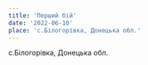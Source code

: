 ```yaml
---
title: 'Перший бій'
date: '2022-06-10'
place: 'с.Білогорівка, Донецька обл.'
---
```


с.Білогорівка, Донецька обл.


